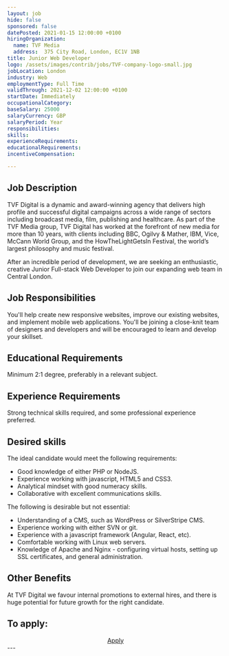 ```yaml
---
layout: job
hide: false
sponsored: false
datePosted: 2021-01-15 12:00:00 +0100
hiringOrganization:
  name: TVF Media
  address:  375 City Road, London, EC1V 1NB
title: Junior Web Developer
logo: /assets/images/contrib/jobs/TVF-company-logo-small.jpg
jobLocation: London
industry: Web
employmentType: Full Time
validThrough: 2021-12-02 12:00:00 +0100
startDate: Immediately
occupationalCategory:
baseSalary: 25000
salaryCurrency: GBP
salaryPeriod: Year
responsibilities:
skills:
experienceRequirements:
educationalRequirements:
incentiveCompensation:

---
```


## Job Description
TVF Digital is a dynamic and award-winning agency that delivers high profile and successful digital campaigns across a wide range of sectors including broadcast media, film, publishing and healthcare. As part of the TVF Media group, TVF Digital has worked at the forefront of new media for more than 10 years, with clients including BBC, Ogilvy & Mather, IBM, Vice, McCann World Group, and the HowTheLightGetsIn Festival, the world’s largest philosophy and music festival.

After an incredible period of development, we are seeking an enthusiastic, creative Junior Full-stack Web Developer to join our expanding web team in Central London. 

## Job Responsibilities
You'll help create new responsive websites, improve our existing websites, and implement mobile web applications. You'll be joining a close-knit team of designers and developers and will be encouraged to learn and develop your skillset.

## Educational Requirements
Minimum 2:1 degree, preferably in a relevant subject.

## Experience Requirements
Strong technical skills required, and some professional experience preferred.

## Desired skills
The ideal candidate would meet the following requirements:
- Good knowledge of either PHP or NodeJS.
- Experience working with javascript, HTML5 and CSS3.
- Analytical mindset with good numeracy skills.
- Collaborative with excellent communications skills.

The following is desirable but not essential:
- Understanding of a CMS, such as WordPress or SilverStripe CMS.
- Experience working with either SVN or git.
- Experience with a javascript framework (Angular, React, etc).
- Comfortable working with Linux web servers.
- Knowledge of Apache and Nginx - configuring virtual hosts, setting up SSL certificates, and general administration.

## Other Benefits
At TVF Digital we favour internal promotions to external hires, and there is huge potential for future growth for the right candidate.

## To apply:

<div class="to-apply" style="text-align: center">
  <a class="btn btn--dark" style="margin: 20px" href="http://www.tvf.co.uk/careers/tvf-digital/junior-web-developer">
    Apply
  </a>
</div>
---
